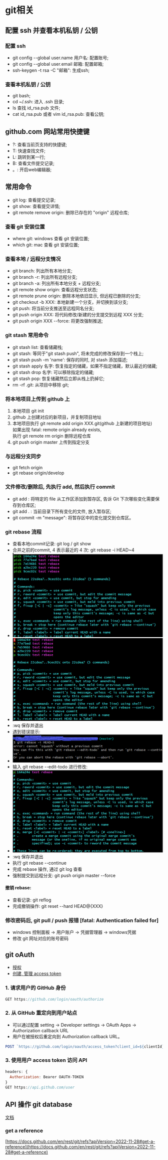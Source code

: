 # git相关
## 配置 ssh 并查看本机私钥 / 公钥
### 配置 ssh 
- git config --global user.name 用户名: 配置账号;
- git config --global user.email 邮箱: 配置邮箱;
- ssh-keygen -t rsa -C "邮箱": 生成ssh;

### 查看本机私钥 / 公钥
- git bash;
- cd ~/.ssh: 进入 .ssh 目录;
- ls 查找 id_rsa.pub 文件;
- cat id_rsa.pub 或者 vim id_rsa.pub: 查看公钥;

## github.com 网站常用快捷键
- ?: 查看当前页支持的快捷键;
- T: 快速查找文件;
- L: 跳转到某一行;
- B: 查看文件提交记录;
- 。: 开启web编辑器;

## 常用命令
- git log: 查看提交记录;
- git show: 查看提交详情;
- git remote remove origin: 删除已存在的 "origin" 远程仓库;
### 查看 git 安装位置
- where git: windows 查看 git 安装位置;
- which git: mac 查看 git 安装位置;

### 查看本地 / 远程分支情况
- git branch: 列出所有本地分支;
- git branch -r: 列出所有远程分支;
- git branch -a: 列出所有本地分支 + 远程分支;
- git remote show origin: 查看远程分支状态;
- git remote prune origin: 删除本地依旧显示, 但远程已删除的分支;
- git checkout -b XXX: 本地新建一个分支，并切换到该分支;
- git push: 将当前分支推送至远程同名分支;
- git push origin XXX: 将代码修改/新建的分支提交到远程 XXX 分支;
- git push origin XXX --force: 将更改强制推送;

### git stash 常用命令
+ git stash list: 查看储藏栈;
+ git stash: 等同于"git stash push", 将未完成的修改保存到一个栈上;
+ git stash push -m 'name': 保存的同时, 对 stash 添加描述;
+ git stash apply 名字: 恢复指定的储藏，如果不指定储藏，默认最近的储藏;
+ git stash drop 名字: 可以移除指定的储藏;
+ git stash pop: 恢复储藏然后立即从栈上扔掉它;
+ rm -rf .git: 从项目中移除 git;

### 将本地项目上传到 github 上
1. 本地项目 git init 
2. github 上创建对应的新项目，并复制项目地址
3. 本地项目执行 git remote add origin XXX.git(github 上新建的项目地址)  
如果出现 fatal: remote origin already exists,  
执行 git remote rm origin 删除远程仓库
4. git push origin master 上传到指定分支

### 与远程分支同步
+ git fetch origin
+ git rebase origin/develop

### 文件修改/删除后, 先执行 add, 然后执行 commit
- git add <filename>: 将特定的 file 从工作区添加到暂存区, 告诉 Git 下次哪些变化需要保存到仓库区;
- git add . : 当前目录下所有变化的文件, 放入暂存区;
- git commit <filename> -m "message": 将暂存区中的变化提交到仓库区。

### git rebase 流程
+ 查看本地commit记录: git log / git show 
+ 合并之前的commit, 4 表示最近的 4 次: git rebase -i HEAD~4 
+ ![git-rebase-1](../static/image/命令行/git相关/git-rebase-1.png)
+ ![git-rebase-2](../static/image/命令行/git相关/git-rebase-2.png)
+ :wq 保存并退出
+ 遇到错误提示:
+ ![错误提示](../static/image/命令行/git相关/git-rebase-3.png)
+ 输入 git rebase --edit-todo 进行修改:
+ ![修改](../static/image/命令行/git相关/git-rebase-4.png)
+ :wq 保存并退出
+ 执行 git rebase --continue
+ 完成 rebase 操作, 通过 git log 查看
+ 强制提交到远程分支: git push origin master --force
#### 撤销 rebase:
+ 查看记录: git reflog 
+ 完成撤销操作: git reset --hard HEAD@{XXX}

### 修改密码后, git pull / push 报错 [fatal: Authentication failed for]
+ windows 控制面板 -> 用户账户 -> 凭据管理器 -> windows凭据
+ 修改 git 网址对应的账号密码

## git oAuth
- [授权](https://docs.github.com/en/apps/oauth-apps/building-oauth-apps/authorizing-oauth-apps#device-flow)  
- [创建, 管理 access token](https://docs.github.com/en/authentication/keeping-your-account-and-data-secure/creating-a-personal-access-token)
### 1. 请求用户的 GitHub 身份
```javascript
GET https://github.com/login/oauth/authorize
```
### 2. 从 GitHub 重定向到用户站点
- 可以通过配置 setting -> Developer settings -> OAuth Apps -> Authorization callback URL
- 用户在被授权后重定向到 Authorization callback URL。
```javascript
POST `https://github.com/login/oauth/access_token?client_id=${clientId}&client_secret=${clientSecret}&code=${code}`
```
### 3. 使用用户 access token 访问 API
```javascript
headers: {
  Authorization: Bearer OAUTH-TOKEN
}
GET https://api.github.com/user
```

## API 操作 git database
[文档](https://docs.github.com/en/rest/git/blobs?apiVersion=2022-11-28)

### get a reference
[https://docs.github.com/en/rest/git/refs?apiVersion=2022-11-28#get-a-reference](https://docs.github.com/en/rest/git/refs?apiVersion=2022-11-28#get-a-reference)
